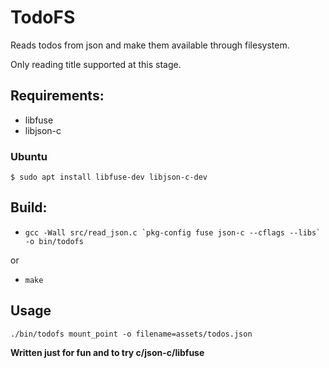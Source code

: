 # TodoFS
Reads todos from json and make them available through filesystem.

Only reading title supported at this stage.

## Requirements:
* libfuse
* libjson-c
### Ubuntu
  ```$ sudo apt install libfuse-dev libjson-c-dev```
## Build:
  * ```gcc -Wall src/read_json.c `pkg-config fuse json-c --cflags --libs` -o bin/todofs```

or

  * ```make```
## Usage
```./bin/todofs mount_point -o filename=assets/todos.json```

__Written just for fun and to try c/json-c/libfuse__
